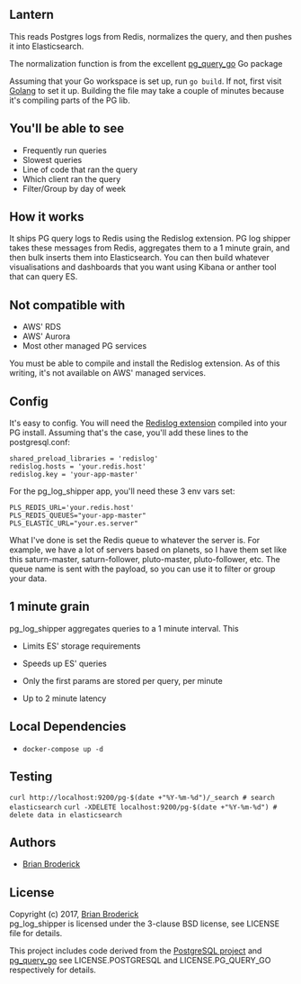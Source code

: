 ## Lantern

This reads Postgres logs from Redis, normalizes the query, and then pushes it into Elasticsearch.

The normalization function is from the excellent [pg_query_go](https://github.com/brianbroderick/pg_query_cli/tree/master/vendor/github.com/lfittl/pg_query_go) Go package

Assuming that your Go workspace is set up, run `go build`. If not, first visit [Golang](https://golang.org/) to set it up.
Building the file may take a couple of minutes because it's compiling parts of the PG lib.

## You'll be able to see

* Frequently run queries
* Slowest queries
* Line of code that ran the query
* Which client ran the query
* Filter/Group by day of week

## How it works

It ships PG query logs to Redis using the Redislog extension. PG log shipper takes these messages from Redis, aggregates them to a 1 minute grain, and then bulk inserts them into Elasticsearch. You can then build whatever visualisations and dashboards that you want using Kibana or anther tool that can query ES.

## Not compatible with

* AWS' RDS
* AWS' Aurora
* Most other managed PG services

You must be able to compile and install the Redislog extension. As of this writing, it's not available on AWS' managed services.

## Config

It's easy to config. You will need the [Redislog extension](https://github.com/2ndquadrant-it/redislog) compiled into your PG install. Assuming that's the case, you'll add these lines to the postgresql.conf:

```
shared_preload_libraries = 'redislog'
redislog.hosts = 'your.redis.host'
redislog.key = 'your-app-master'
```

For the pg_log_shipper app, you'll need these 3 env vars set:

```
PLS_REDIS_URL='your.redis.host'
PLS_REDIS_QUEUES="your-app-master"
PLS_ELASTIC_URL="your.es.server"
```

What I've done is set the Redis queue to whatever the server is. For example, we have a lot of servers based on planets, so I have them set like this saturn-master, saturn-follower, pluto-master, pluto-follower, etc.  The queue name is sent with the payload, so you can use it to filter or group your data.

## 1 minute grain

pg_log_shipper aggregates queries to a 1 minute interval. This

* Limits ES' storage requirements
* Speeds up ES' queries

* Only the first params are stored per query, per minute
* Up to 2 minute latency

## Local Dependencies
* `docker-compose up -d`

## Testing
`curl http://localhost:9200/pg-$(date +"%Y-%m-%d")/_search # search elasticsearch`
`curl -XDELETE localhost:9200/pg-$(date +"%Y-%m-%d") # delete data in elasticsearch`

## Authors

- [Brian Broderick](https://github.com/brianbroderick)


## License

Copyright (c) 2017, [Brian Broderick](https://github.com/brianbroderick)<br>
pg_log_shipper is licensed under the 3-clause BSD license, see LICENSE file for details.

This project includes code derived from the [PostgreSQL project](http://www.postgresql.org/) and [pg_query_go](https://github.com/brianbroderick/pg_query_cli/tree/master/vendor/github.com/lfittl/pg_query_go)
see LICENSE.POSTGRESQL and LICENSE.PG_QUERY_GO respectively for details. 
